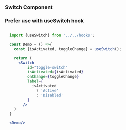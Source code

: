 ### Switch Component

### Prefer use with useSwitch hook
```jsx

  import {useSwitch} from '../../hooks';

  const Demo = () =>{
    const {isActivated, toggleChange} = useSwitch();

    return (
      <Switch
          id="toggle-switch"
          isActivated={isActivated}
          onChange={toggleChange}
          label={
            isActivated
              ? 'Active'
              : 'Disabled'
          }
        />
    )
  }

  <Demo/>
```
